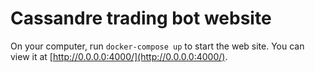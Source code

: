 # Cassandre trading bot website
On your computer, run `docker-compose up` to start the web site. You can view it at [http://0.0.0.0:4000/](http://0.0.0.0:4000/).
